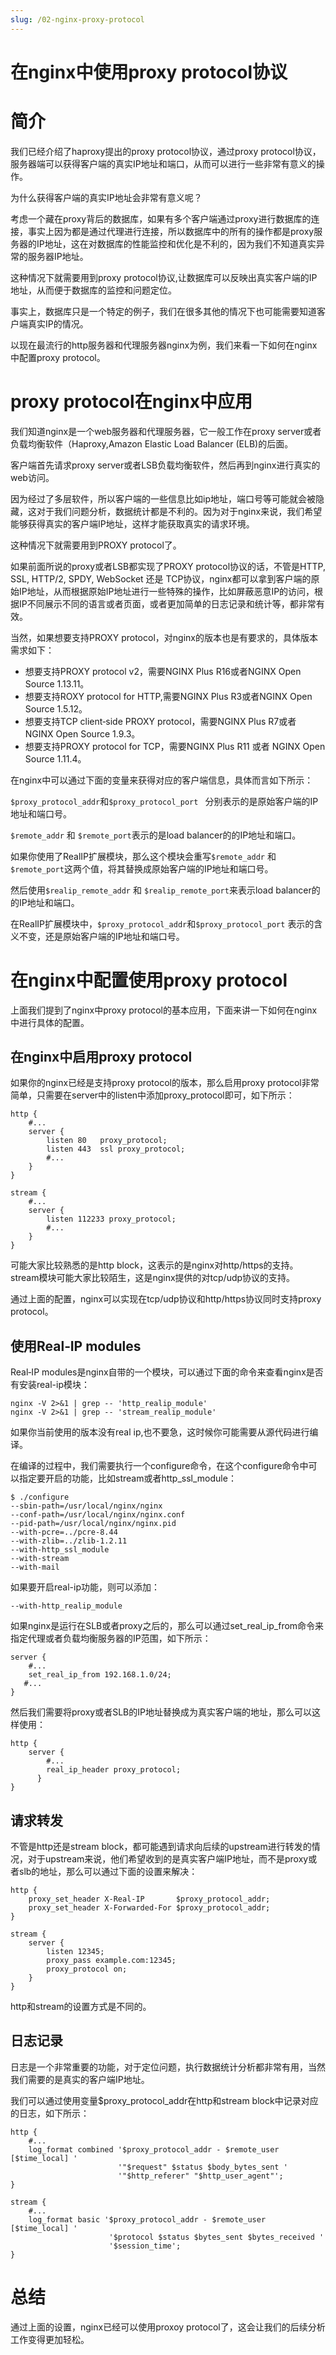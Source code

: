 ```yaml
---
slug: /02-nginx-proxy-protocol
---
```


# 在nginx中使用proxy protocol协议



# 简介

我们已经介绍了haproxy提出的proxy protocol协议，通过proxy protocol协议，服务器端可以获得客户端的真实IP地址和端口，从而可以进行一些非常有意义的操作。

为什么获得客户端的真实IP地址会非常有意义呢？

考虑一个藏在proxy背后的数据库，如果有多个客户端通过proxy进行数据库的连接，事实上因为都是通过代理进行连接，所以数据库中的所有的操作都是proxy服务器的IP地址，这在对数据库的性能监控和优化是不利的，因为我们不知道真实异常的服务器IP地址。

这种情况下就需要用到proxy protocol协议,让数据库可以反映出真实客户端的IP地址，从而便于数据库的监控和问题定位。

事实上，数据库只是一个特定的例子，我们在很多其他的情况下也可能需要知道客户端真实IP的情况。

以现在最流行的http服务器和代理服务器nginx为例，我们来看一下如何在nginx中配置proxy protocol。

# proxy protocol在nginx中应用

我们知道nginx是一个web服务器和代理服务器，它一般工作在proxy server或者负载均衡软件（Haproxy,Amazon Elastic Load Balancer (ELB)的后面。

客户端首先请求proxy server或者LSB负载均衡软件，然后再到nginx进行真实的web访问。

因为经过了多层软件，所以客户端的一些信息比如ip地址，端口号等可能就会被隐藏，这对于我们问题分析，数据统计都是不利的。因为对于nginx来说，我们希望能够获得真实的客户端IP地址，这样才能获取真实的请求环境。

这种情况下就需要用到PROXY protocol了。

如果前面所说的proxy或者LSB都实现了PROXY protocol协议的话，不管是HTTP, SSL, HTTP/2, SPDY, WebSocket 还是 TCP协议，nginx都可以拿到客户端的原始IP地址，从而根据原始IP地址进行一些特殊的操作，比如屏蔽恶意IP的访问，根据IP不同展示不同的语言或者页面，或者更加简单的日志记录和统计等，都非常有效。

当然，如果想要支持PROXY protocol，对nginx的版本也是有要求的，具体版本需求如下：

* 想要支持PROXY protocol v2，需要NGINX Plus R16或者NGINX Open Source 1.13.11。
* 想要支持ROXY protocol for HTTP,需要NGINX Plus R3或者NGINX Open Source  1.5.12。
* 想要支持TCP client‑side PROXY protocol，需要NGINX Plus R7或者 NGINX Open Source 1.9.3。
* 想要支持PROXY protocol for TCP，需要NGINX Plus R11 或者 NGINX Open Source 1.11.4。
  
在nginx中可以通过下面的变量来获得对应的客户端信息，具体而言如下所示：

`$proxy_protocol_addr`和`$proxy_protocol_port ` 分别表示的是原始客户端的IP地址和端口号。

 `$remote_addr` 和 `$remote_port`表示的是load balancer的的IP地址和端口。

 如果你使用了RealIP扩展模块，那么这个模块会重写`$remote_addr` 和 `$remote_port`这两个值，将其替换成原始客户端的IP地址和端口号。

然后使用`$realip_remote_addr` 和 `$realip_remote_port`来表示load balancer的的IP地址和端口。

在RealIP扩展模块中，`$proxy_protocol_addr`和`$proxy_protocol_port` 表示的含义不变，还是原始客户端的IP地址和端口号。

# 在nginx中配置使用proxy protocol

上面我们提到了nginx中proxy protocol的基本应用，下面来讲一下如何在nginx中进行具体的配置。

## 在nginx中启用proxy protocol

如果你的nginx已经是支持proxy protocol的版本，那么启用proxy protocol非常简单，只需要在server中的listen中添加proxy_protocol即可，如下所示：

```
http {
    #...
    server {
        listen 80   proxy_protocol;
        listen 443  ssl proxy_protocol;
        #...
    }
}
   
stream {
    #...
    server {
        listen 112233 proxy_protocol;
        #...
    }
}
```

可能大家比较熟悉的是http block，这表示的是nginx对http/https的支持。stream模块可能大家比较陌生，这是nginx提供的对tcp/udp协议的支持。

通过上面的配置，nginx可以实现在tcp/udp协议和http/https协议同时支持proxy protocol。

## 使用Real‑IP modules

Real‑IP modules是nginx自带的一个模块，可以通过下面的命令来查看nginx是否有安装real-ip模块：

```
nginx -V 2>&1 | grep -- 'http_realip_module'
nginx -V 2>&1 | grep -- 'stream_realip_module'
```

如果你当前使用的版本没有real ip,也不要急，这时候你可能需要从源代码进行编译。

在编译的过程中，我们需要执行一个configure命令，在这个configure命令中可以指定要开启的功能，比如stream或者http_ssl_module：

```
$ ./configure
--sbin-path=/usr/local/nginx/nginx
--conf-path=/usr/local/nginx/nginx.conf
--pid-path=/usr/local/nginx/nginx.pid
--with-pcre=../pcre-8.44
--with-zlib=../zlib-1.2.11
--with-http_ssl_module
--with-stream
--with-mail
```

如果要开启real-ip功能，则可以添加：

```
--with-http_realip_module
```

如果nginx是运行在SLB或者proxy之后的，那么可以通过set_real_ip_from命令来指定代理或者负载均衡服务器的IP范围，如下所示：

```
server {
    #...
    set_real_ip_from 192.168.1.0/24;
   #...
}
```

然后我们需要将proxy或者SLB的IP地址替换成为真实客户端的地址，那么可以这样使用：

```
http {
    server {
        #...
        real_ip_header proxy_protocol;
      }
}
```

## 请求转发

不管是http还是stream block，都可能遇到请求向后续的upstream进行转发的情况，对于upstream来说，他们希望收到的是真实客户端IP地址，而不是proxy或者slb的地址，那么可以通过下面的设置来解决：

```
http {
    proxy_set_header X-Real-IP       $proxy_protocol_addr;
    proxy_set_header X-Forwarded-For $proxy_protocol_addr;
}
```

```
stream {
    server {
        listen 12345;
        proxy_pass example.com:12345;
        proxy_protocol on;
    }
}
```

http和stream的设置方式是不同的。

## 日志记录

日志是一个非常重要的功能，对于定位问题，执行数据统计分析都非常有用，当然我们需要的是真实的客户端IP地址。

我们可以通过使用变量$proxy_protocol_addr在http和stream block中记录对应的日志，如下所示：

```
http {
    #...
    log_format combined '$proxy_protocol_addr - $remote_user [$time_local] '
                        '"$request" $status $body_bytes_sent '
                        '"$http_referer" "$http_user_agent"';
}
```

```
stream {
    #...
    log_format basic '$proxy_protocol_addr - $remote_user [$time_local] '
                      '$protocol $status $bytes_sent $bytes_received '
                      '$session_time';
}
```

# 总结

通过上面的设置，nginx已经可以使用proxoy protocol了，这会让我们的后续分析工作变得更加轻松。


